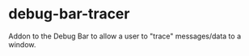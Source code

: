 debug-bar-tracer
================

Addon to the Debug Bar to allow a user to "trace" messages/data to a window.
